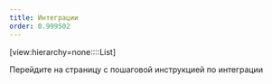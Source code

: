 ```yaml
---
title: Интеграции
order: 0.999502
---
```


[view:hierarchy=none::::List]

Перейдите на страницу с пошаговой инструкцией по интеграции